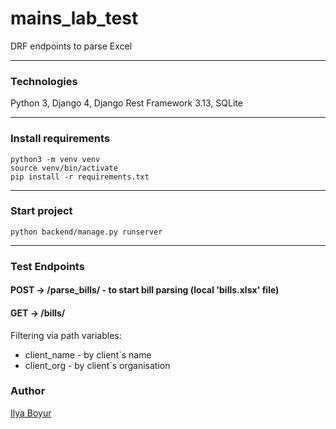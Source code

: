 # mains_lab_test
DRF endpoints to parse Excel

---

### Technologies
Python 3, Django 4, Django Rest Framework 3.13, SQLite

---

### Install requirements
```shell
python3 -m venv venv
source venv/bin/activate
pip install -r requirements.txt
```

---

### Start project
```shell
python backend/manage.py runserver
```

---

### Test Endpoints

#### POST -> /parse_bills/ - to start bill parsing (local 'bills.xlsx' file)
#### GET -> /bills/

Filtering via path variables:
* client_name - by client`s name
* client_org - by client`s organisation

### Author
[Ilya Boyur](https://github.com/IlyaBoyur)
